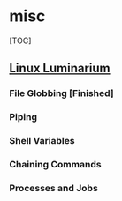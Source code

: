 # misc

[TOC]

## [Linux Luminarium](https://pwn.college/linux-luminarium/)

### File Globbing [Finished]

### Piping

### Shell Variables

### Chaining Commands

### Processes and Jobs
